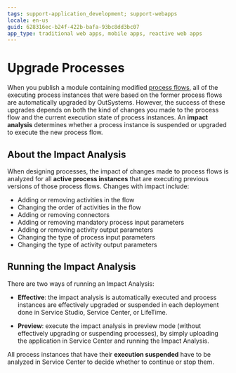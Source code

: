 ```yaml
---
tags: support-application_development; support-webapps
locale: en-us
guid: 628316ec-b24f-422b-bafa-93bc8dd3bc07
app_type: traditional web apps, mobile apps, reactive web apps
---
```


# Upgrade Processes

When you publish a module containing modified [process flows](../process-flow/process-flow-editor.md), all of the executing process instances that were based on the former process flows are automatically upgraded by OutSystems. However, the success of these upgrades depends on both the kind of changes you made to the process flow and the current execution state of process instances. An **impact analysis** determines whether a process instance is suspended or upgraded to execute the new process flow.


## About the Impact Analysis

When designing processes, the impact of changes made to process flows is analyzed for all **active process instances** that are executing previous versions of those process flows. Changes with impact include:

  * Adding or removing activities in the flow
  * Changing the order of activities in the flow
  * Adding or removing connectors
  * Adding or removing mandatory process input parameters
  * Adding or removing activity output parameters
  * Changing the type of process input parameters
  * Changing the type of activity output parameters


## Running the Impact Analysis

There are two ways of running an Impact Analysis:

* **Effective**: the impact analysis is automatically executed and process instances are effectively upgraded or suspended in each deployment done in Service Studio, Service Center, or LifeTime.

* **Preview**: execute the impact analysis in preview mode (without effectively upgrading or suspending processes), by simply uploading the application in Service Center and running the Impact Analysis.

All process instances that have their **execution suspended** have to be analyzed in Service Center to decide whether to continue or stop them.
